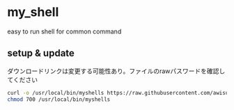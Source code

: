 # my_shell
easy to run shell for common command

## setup & update

ダウンロードリンクは変更する可能性あり。ファイルのrawパスワードを確認してください

```bash
curl -o /usr/local/bin/myshells https://raw.githubusercontent.com/awisu2/my_shell/master/myshells
chmod 700 /usr/local/bin/myshells
```

